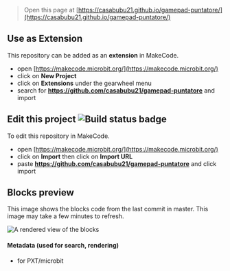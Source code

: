 
> Open this page at [https://casabubu21.github.io/gamepad-puntatore/](https://casabubu21.github.io/gamepad-puntatore/)

## Use as Extension

This repository can be added as an **extension** in MakeCode.

* open [https://makecode.microbit.org/](https://makecode.microbit.org/)
* click on **New Project**
* click on **Extensions** under the gearwheel menu
* search for **https://github.com/casabubu21/gamepad-puntatore** and import

## Edit this project ![Build status badge](https://github.com/casabubu21/gamepad-puntatore/workflows/MakeCode/badge.svg)

To edit this repository in MakeCode.

* open [https://makecode.microbit.org/](https://makecode.microbit.org/)
* click on **Import** then click on **Import URL**
* paste **https://github.com/casabubu21/gamepad-puntatore** and click import

## Blocks preview

This image shows the blocks code from the last commit in master.
This image may take a few minutes to refresh.

![A rendered view of the blocks](https://github.com/casabubu21/gamepad-puntatore/raw/master/.github/makecode/blocks.png)

#### Metadata (used for search, rendering)

* for PXT/microbit
<script src="https://makecode.com/gh-pages-embed.js"></script><script>makeCodeRender("{{ site.makecode.home_url }}", "{{ site.github.owner_name }}/{{ site.github.repository_name }}");</script>

